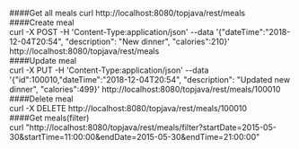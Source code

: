 ####Get all meals 
curl http://localhost:8080/topjava/rest/meals  
####Create meal  
curl -X POST -H 'Content-Type:application/json' --data '{"dateTime":"2018-12-04T20:54", "description": "New dinner", "calories":210}' http://localhost:8080/topjava/rest/meals  
####Update meal  
curl -X PUT -H 'Content-Type:application/json' --data '{"id":100010,"dateTime":"2018-12-04T20:54", "description": "Updated new dinner", "calories":499}' http://localhost:8080/topjava/rest/meals/100010  
####Delete meal  
curl -X DELETE http://localhost:8080/topjava/rest/meals/100010  
####Get meals(filter)  
curl  "http://localhost:8080/topjava/rest/meals/filter?startDate=2015-05-30&startTime=11:00:00&endDate=2015-05-30&endTime=21:00:00"